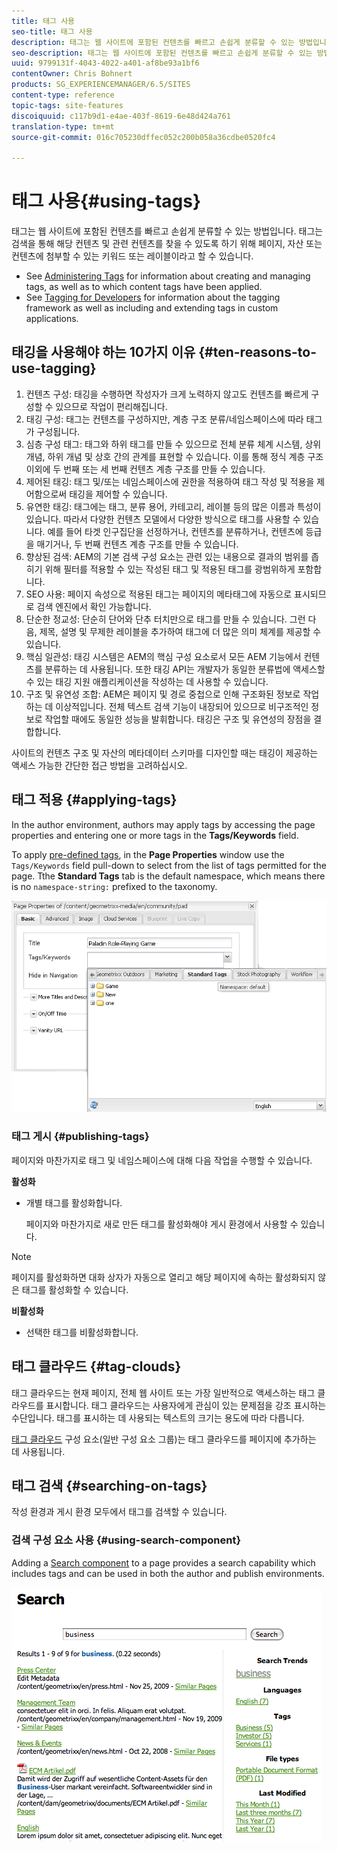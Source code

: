 ```yaml
---
title: 태그 사용
seo-title: 태그 사용
description: 태그는 웹 사이트에 포함된 컨텐츠를 빠르고 손쉽게 분류할 수 있는 방법입니다. 태그는 검색을 통해 해당 컨텐츠 및 관련 컨텐츠를 찾을 수 있도록 하기 위해 페이지, 자산 또는 컨텐츠에 첨부할 수 있는 키워드 또는 레이블이라고 할 수 있습니다.
seo-description: 태그는 웹 사이트에 포함된 컨텐츠를 빠르고 손쉽게 분류할 수 있는 방법입니다. 태그는 검색을 통해 해당 컨텐츠 및 관련 컨텐츠를 찾을 수 있도록 하기 위해 페이지, 자산 또는 컨텐츠에 첨부할 수 있는 키워드 또는 레이블이라고 할 수 있습니다.
uuid: 9799131f-4043-4022-a401-af8be93a1bf6
contentOwner: Chris Bohnert
products: SG_EXPERIENCEMANAGER/6.5/SITES
content-type: reference
topic-tags: site-features
discoiquuid: c117b9d1-e4ae-403f-8619-6e48d424a761
translation-type: tm+mt
source-git-commit: 016c705230dffec052c200b058a36cdbe0520fc4

---
```



# 태그 사용{#using-tags}

태그는 웹 사이트에 포함된 컨텐츠를 빠르고 손쉽게 분류할 수 있는 방법입니다. 태그는 검색을 통해 해당 컨텐츠 및 관련 컨텐츠를 찾을 수 있도록 하기 위해 페이지, 자산 또는 컨텐츠에 첨부할 수 있는 키워드 또는 레이블이라고 할 수 있습니다.

* See [Administering Tags](/help/sites-administering/tags.md) for information about creating and managing tags, as well as to which content tags have been applied.
* See [Tagging for Developers](/help/sites-developing/tags.md) for information about the tagging framework as well as including and extending tags in custom applications.

## 태깅을 사용해야 하는 10가지 이유 {#ten-reasons-to-use-tagging}

1. 컨텐츠 구성: 태깅을 수행하면 작성자가 크게 노력하지 않고도 컨텐츠를 빠르게 구성할 수 있으므로 작업이 편리해집니다.
1. 태깅 구성: 태그는 컨텐츠를 구성하지만, 계층 구조 분류/네임스페이스에 따라 태그가 구성됩니다.
1. 심층 구성 태그: 태그와 하위 태그를 만들 수 있으므로 전체 분류 체계 시스템, 상위 개념, 하위 개념 및 상호 간의 관계를 표현할 수 있습니다. 이를 통해 정식 계층 구조 이외에 두 번째 또는 세 번째 컨텐츠 계층 구조를 만들 수 있습니다.
1. 제어된 태깅: 태그 및/또는 네임스페이스에 권한을 적용하여 태그 작성 및 적용을 제어함으로써 태깅을 제어할 수 있습니다.
1. 유연한 태깅: 태그에는 태그, 분류 용어, 카테고리, 레이블 등의 많은 이름과 특성이 있습니다. 따라서 다양한 컨텐츠 모델에서 다양한 방식으로 태그를 사용할 수 있습니다. 예를 들어 타겟 인구집단을 선정하거나, 컨텐츠를 분류하거나, 컨텐츠에 등급을 매기거나, 두 번째 컨텐츠 계층 구조를 만들 수 있습니다.
1. 향상된 검색: AEM의 기본 검색 구성 요소는 관련 있는 내용으로 결과의 범위를 좁히기 위해 필터를 적용할 수 있는 작성된 태그 및 적용된 태그를 광범위하게 포함합니다.
1. SEO 사용: 페이지 속성으로 적용된 태그는 페이지의 메타태그에 자동으로 표시되므로 검색 엔진에서 확인 가능합니다.
1. 단순한 정교성: 단순히 단어와 단추 터치만으로 태그를 만들 수 있습니다. 그런 다음, 제목, 설명 및 무제한 레이블을 추가하여 태그에 더 많은 의미 체계를 제공할 수 있습니다.
1. 핵심 일관성: 태깅 시스템은 AEM의 핵심 구성 요소로서 모든 AEM 기능에서 컨텐츠를 분류하는 데 사용됩니다. 또한 태깅 API는 개발자가 동일한 분류법에 액세스할 수 있는 태깅 지원 애플리케이션을 작성하는 데 사용할 수 있습니다.
1. 구조 및 유연성 조합: AEM은 페이지 및 경로 중첩으로 인해 구조화된 정보로 작업하는 데 이상적입니다. 전체 텍스트 검색 기능이 내장되어 있으므로 비구조적인 정보로 작업할 때에도 동일한 성능을 발휘합니다. 태깅은 구조 및 유연성의 장점을 결합합니다.

사이트의 컨텐츠 구조 및 자산의 메타데이터 스키마를 디자인할 때는 태깅이 제공하는 액세스 가능한 간단한 접근 방법을 고려하십시오.

## 태그 적용 {#applying-tags}

In the author environment, authors may apply tags by accessing the page properties and entering one or more tags in the **Tags/Keywords** field.

To apply [pre-defined tags](/help/sites-administering/tags.md), in the **Page Properties** window use the `Tags/Keywords` field pull-down to select from the list of tags permitted for the page. Tthe **Standard Tags** tab is the default namespace, which means there is no `namespace-string:` prefixed to the taxonomy.

![chlimage_1-2](assets/chlimage_1-2a.png)

### 태그 게시 {#publishing-tags}

페이지와 마찬가지로 태그 및 네임스페이스에 대해 다음 작업을 수행할 수 있습니다.

**활성화**

* 개별 태그를 활성화합니다.

   페이지와 마찬가지로 새로 만든 태그를 활성화해야 게시 환경에서 사용할 수 있습니다.

>[!NOTE]
>
>페이지를 활성화하면 대화 상자가 자동으로 열리고 해당 페이지에 속하는 활성화되지 않은 태그를 활성화할 수 있습니다.

**비활성화**

* 선택한 태그를 비활성화합니다.

## 태그 클라우드 {#tag-clouds}

태그 클라우드는 현재 페이지, 전체 웹 사이트 또는 가장 일반적으로 액세스하는 태그 클라우드를 표시합니다. 태그 클라우드는 사용자에게 관심이 있는 문제점을 강조 표시하는 수단입니다. 태그를 표시하는 데 사용되는 텍스트의 크기는 용도에 따라 다릅니다.

[태그 클라우드](/help/sites-classic-ui-authoring/classic-page-author-edit-mode.md#tag-cloud) 구성 요소(일반 구성 요소 그룹)는 태그 클라우드를 페이지에 추가하는 데 사용됩니다.

## 태그 검색 {#searching-on-tags}

작성 환경과 게시 환경 모두에서 태그를 검색할 수 있습니다.

### 검색 구성 요소 사용 {#using-search-component}

Adding a [Search component](/help/sites-classic-ui-authoring/classic-page-author-edit-mode.md#search) to a page provides a search capability which includes tags and can be used in both the author and publish environments.

![chlimage_1-3](assets/chlimage_1-3a.png)

